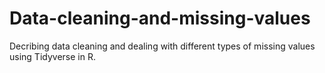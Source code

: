 # Data-cleaning-and-missing-values
Decribing data cleaning and dealing with different types of missing values using Tidyverse in R.
